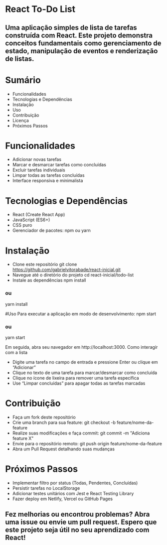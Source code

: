 # React To-Do List
## Uma aplicação simples de lista de tarefas construída com React. Este projeto demonstra conceitos fundamentais como gerenciamento de estado, manipulação de eventos e renderização de listas.

# Sumário
- Funcionalidades
- Tecnologias e Dependências
- Instalação
- Uso
- Contribuição
- Licença
- Próximos Passos

# Funcionalidades
- Adicionar novas tarefas
- Marcar e desmarcar tarefas como concluídas
- Excluir tarefas individuais
- Limpar todas as tarefas concluídas
- Interface responsiva e minimalista

# Tecnologias e Dependências
- React (Create React App)
- JavaScript (ES6+)
- CSS puro
- Gerenciador de pacotes: npm ou yarn

# Instalação
- Clone este repositório
git clone https://github.com/gabrielvitorabade/react-inicial.git
- Navegue até o diretório do projeto
cd react-inicial/todo-list
- Instale as dependências
npm install
### ou
yarn install



#Uso
Para executar a aplicação em modo de desenvolvimento:
npm start
### ou
yarn start


Em seguida, abra seu navegador em http://localhost:3000.
Como interagir com a lista
- Digite uma tarefa no campo de entrada e pressione Enter ou clique em “Adicionar”
- Clique no texto de uma tarefa para marcar/desmarcar como concluída
- Clique no ícone de lixeira para remover uma tarefa específica
- Use “Limpar concluídas” para apagar todas as tarefas marcadas

# Contribuição
- Faça um fork deste repositório
- Crie uma branch para sua feature:
git checkout -b feature/nome-da-feature
- Realize suas modificações e faça commit:
git commit -m "Adiciona feature X"
- Envie para o repositório remoto:
git push origin feature/nome-da-feature
- Abra um Pull Request detalhando suas mudanças


# Próximos Passos
- Implementar filtro por status (Todas, Pendentes, Concluídas)
- Persistir tarefas no LocalStorage
- Adicionar testes unitários com Jest e React Testing Library
- Fazer deploy em Netlify, Vercel ou GitHub Pages

## Fez melhorias ou encontrou problemas? Abra uma issue ou envie um pull request. Espero que este projeto seja útil no seu aprendizado com React!
